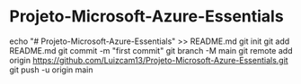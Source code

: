 # Projeto-Microsoft-Azure-Essentials
echo "# Projeto-Microsoft-Azure-Essentials" >> README.md
git init
git add README.md
git commit -m "first commit"
git branch -M main
git remote add origin https://github.com/Luizcam13/Projeto-Microsoft-Azure-Essentials.git
git push -u origin main
